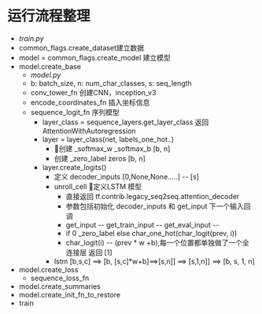 # 运行流程整理
- _train.py_
- common_flags.create_dataset建立数据
- model = common_flags.create_model 建立模型
- model.create_base
    + _model.py_
    + b: batch_size, n: num_char_classes, s: seq_length 
    + conv_tower_fn 创建CNN，inception_v3
    + encode_coordinates_fn 插入坐标信息
    + sequence_logit_fn 序列模型
        - layer_class = sequence_layers.get_layer_class 返回 AttentionWithAutoregression
        - layer = layer_class(net, labels_one_hot..)
            + 创建 _softmax_w _softmax_b [b, n]
            + 创建 _zero_label zeros [b, n]
        - layer.create_logits()
            + 定义 decoder_inputs [0,None,None.....] -- [s]
            + unroll_cell 定义LSTM 模型
                - 直接返回 tf.contrib.legacy_seq2seq.attention_decoder
                - 参数包括初始化 decoder_inputs 和 get_input 下一个输入回调
                - get_input -- get_train_input -- get_eval_input -- 
                - if 0 _zero_label else char_one_hot(char_logit(prev, i)) 
                - char_logit(i) -- (prev * w +b),每一个位置都单独做了一个全连接层 返回 [1]
            + lstm [b,s,c] ==> [b, [s,c]*w+b]==>[s,n]] ==> [s,1,n]] ==> [b, s, 1, n]
- model.create_loss
    + sequence_loss_fn 
- model.create_summaries
- model.create_init_fn_to_restore
- train